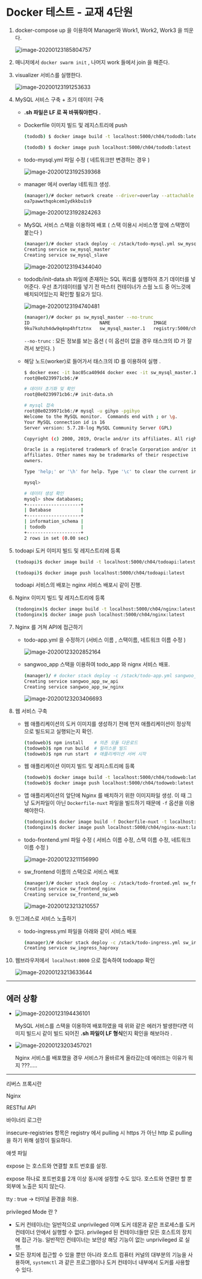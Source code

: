 # Docker 테스트 - 교재 4단원

1. docker-compose up 을 이용하여 Manager와 Work1, Work2, Work3 을 띄운다. 

   ![image-20200123185804757](images/image-20200123185804757.png)

2. 매니저에서 `docker swarm init` , 나머지 work 들에서 join 을 해준다. 

3. visualizer 서비스를 실행한다. 

   ![image-20200123191253633](images/image-20200123191253633.png)

4. MySQL 서비스 구축 + 초기 데이터 구축

   - **.sh 파일은 LF 로 꼭 바꿔줘야한다 .** 

   - Dockerfile 이미지 빌드 및 레지스트리에 push 

     ```bash
     (tododb) $ docker image build -t localhost:5000/ch04/tododb:latest .
     ```

     ```bash
     (tododb) $ docker image push localhost:5000/ch04/tododb:latest
     ```

   - todo-mysql.yml 파일 수정 ( 네트워크만 변경하는 경우 )

     ![image-20200123192539368](images/image-20200123192539368.png)

   - manager 에서 overlay 네트워크 생성. 

     ```bash
     (manager)/# docker network create --driver=overlay --attachable sw_app
     oa7pawwthqokcem1ydkkbu1s9
     ```

     ![image-20200123192824263](images/image-20200123192824263.png)

   - MySQL  서비스 스택을 이용하여 배포 ( 스택 이용시 서비스명 앞에 스택명이 붙는다 )

     ```bash
     (manager)/# docker stack deploy -c /stack/todo-mysql.yml sw_mysql
     Creating service sw_mysql_master
     Creating service sw_mysql_slave
     ```

     ![image-20200123194344040](images/image-20200123194344040.png)

   - tododb/init-data.sh 파일에 존재하는 SQL 쿼리를 실행하여 초기 데이터를 넣어준다. 우선 초기데이터를 넣기 전 마스터 컨테이너가 스웜 노드 중 어느것에 배치되어있는지 확인할 필요가 있다. 

     ![image-20200123194740481](images/image-20200123194740481.png)

     ```bash
     (manager)/# docker ps sw_mysql_master --no-trunc
     ID                          NAME                IMAGE                                                                                                      NODE                DESIRED STATE       CURRENT STATE            ERROR               PORTS
     9ku7kohzh4dw9q4np4hftztnx   sw_mysql_master.1   registry:5000/ch04/tododb:latest@sha256:bed66765d69f43dc7c8f52e91e40ec6cbcd90ae447a28eade127cba50fce7e2f   bac05ca409d4        Running             Running 13 minutes ago
     ```

     `--no-trunc` : 모든 정보를 보는 옵션 ( 이 옵션이 없을 경우 태스크의 ID 가 잘려서 보인다. )

   - 해당 노드(worker)로 들어가서 태스크의 ID 를 이용하여 실행 .

     ```bash
     $ docker exec -it bac05ca409d4 docker exec -it sw_mysql_master.1.9ku7kohzh4dw9q4np4hftztnx  bash
     root@8e0239971cb6:/# 
     ```

     ```bash
     # 데이터 초기화 및 확인 
     root@8e0239971cb6:/# init-data.sh
     
     # mysql 접속 
     root@8e0239971cb6:/# mysql -u gihyo -pgihyo
     Welcome to the MySQL monitor.  Commands end with ; or \g.
     Your MySQL connection id is 16
     Server version: 5.7.28-log MySQL Community Server (GPL)
     
     Copyright (c) 2000, 2019, Oracle and/or its affiliates. All rights reserved.
     
     Oracle is a registered trademark of Oracle Corporation and/or its
     affiliates. Other names may be trademarks of their respective
     owners.
     
     Type 'help;' or '\h' for help. Type '\c' to clear the current input statement.
     
     mysql>
     
     # 데이터 생성 확인 
     mysql> show databases; 
     +--------------------+
     | Database           |
     +--------------------+
     | information_schema |
     | tododb             |
     +--------------------+
     2 rows in set (0.00 sec)
     ```

5. todoapi 도커 이미지 빌드 및 레지스트리에 등록

   ```bash
   (todoapi)$ docker image build -t localhost:5000/ch04/todoapi:latest .
   ```

   ```bash
   (todoapi)$ docker image push localhost:5000/ch04/todoapi:latest
   ```

   todoapi 서비스의 배포는 nginx 서비스 배포시 같이 진행. 

6. Nginx 이미지 빌드 및 레지스트리에 등록 

   ```bash
   (todonginx)$ docker image build -t localhost:5000/ch04/nginx:latest .
   (todonginx)$ docker image push localhost:5000/ch04/nginx:latest 
   ```

7. Nginx 를 거쳐 API에 접근하기 

   - todo-app.yml 을 수정하기 (서비스 이름 , 스택이름, 네트워크 이름 수정 )

     ![image-20200123202852164](images/image-20200123202852164.png)

   - sangwoo_app 스택을 이용하여 todo_app 와 nignx 서비스 배포. 

     ```bash
     (manager)/ # docker stack deploy -c /stack/todo-app.yml sangwoo_app
     Creating service sangwoo_app_sw_api
     Creating service sangwoo_app_sw_nginx
     ```

     ![image-20200123203406693](images/image-20200123203406693.png)

8. 웹 서비스 구축 

   - 웹 애플리케이션의 도커 이미지를 생성하기 전에 먼저 애플리케이션이 정상적으로 빌드되고 실행되는지 확인. 

     ```bash
     (todoweb)$ npm install    # 의존 모듈 다운로드 
     (todoweb)$ npm run build  # 릴리스용 빌드 
     (todoweb)$ npm run start  # 애플리케이션 서버 시작
     ```

   - 웹 애플리케이션 이미지 빌드 및 레지스트리에 등록 

     ```bash
     (todoweb)$ docker image build -t localhost:5000/ch04/todoweb:latest .
     (todoweb)$ docker image push localhost:5000/ch04/todoweb:latest 
     ```

   - 앱 애플리케이션의 앞단에 Nginx 를 배치하기 위한 이미지파일 생성. 이 때 그냥 도커파일이 아닌 `Dockerfile-nuxt` 파일을 빌드하기 때문에 `-f` 옵션을 이용해야한다. 

     ```bash
     (todonginx)$ docker image build -f Dockerfile-nuxt -t localhost:5000/ch04/nginx-nuxt:latest .
     (todonginx)$ docker image push localhost:5000/ch04/nginx-nuxt:latest
     ```

   - todo-frontend.yml 파일 수정 ( 서비스 이름 수정, 스택 이름 수정, 네트워크 이름 수정 )

     ![image-20200123211156990](images/image-20200123211156990.png)

     

   - sw_frontend 이름의 스택으로 서비스 배포 

     ```bash
     (manager)/# docker stack deploy -c /stack/todo-fronted.yml sw_frontend
     Creating service sw_frontend_nginx
     Creating service sw_frontend_sw_web
     ```

     ![image-20200123213210557](images/image-20200123213210557.png)

9. 인그레스로 서비스 노출하기 

   - todo-ingress.yml 파일을 아래와 같이 서비스 배포 

     ```bash
     (manager)/# docker stack deploy -c /stack/todo-ingress.yml sw_ingress
     Creating service sw_ingress_haproxy
     ```

10. 웹브라우저에서` localhost:8000` 으로 접속하여 todoapp 확인 

    ![image-20200123213633644](images/image-20200123213633644.png)

---

##  에러 상황 

- ![image-20200123194436101](images/image-20200123194436101.png)

  MySQL 서비스를 스택을 이용하여 배포하였을 때 위와 같은 에러가 발생한다면 이미지 빌드시 같이 빌드 되어진 **.sh 파일이 LF 형식**인지 확인을 해보아라 . 

- ![image-20200123203457021](images/image-20200123203457021.png)

  Nginx 서비스를 배포했을 경우 서비스가 올바르게 올라갔는데 에러뜨는 이유가 뭐지 ???..... 



---

리버스 프록시란 

Nginx 

RESTful API 

바이너리 로그란 

insecure-registries 항목은 registry 에서 pulling 시 https 가 아닌 http 로 pulling을 하기 위해 설정이 필요하다.

애셋 파일

expose 는 호스트와 연결할 포트 번호를 설정. 

expose 하나로 포트번호를 2개 이상 동시에 설정할 수도 있다. 호스트와 연결만 할 뿐 외부에 노출은 되지 않는다. 

tty : true   -> 터미널 환경을 허용. 

privileged Mode 란 ? 

- 도커 컨테이너는 일반적으로 unprivileged 이며 도커 데몬과 같은 프로세스를 도커 컨테이너 안에서 실행할 수 없다. privileged 된 컨테이너들만 모든 호스트의 장치에 접근 가능. 일반적인 컨테이너는 보안상 해당 기능이 없는 unprivileged 로 실행. 
- 모든 장치에 접근할 수 있을 뿐만 아니라 호스트 컴퓨터 커널의 대부분의 기능을 사용하며, `systemctl` 과 같은 프로그램이나 도커 컨테이너 내부에서 도커를 사용할 수 있다. 